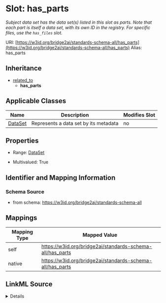 

# Slot: has_parts 


_Subject data set has the data set(s) listed in this slot as parts. Note that each part is itself a data set, with its own ID in the registry. For specific files, use the `has_files` slot._





URI: [https://w3id.org/bridge2ai/standards-schema-all/has_parts](https://w3id.org/bridge2ai/standards-schema-all/has_parts)
Alias: has_parts


## Inheritance

* [related_to](related_to.md)
    * **has_parts**






## Applicable Classes

| Name | Description | Modifies Slot |
| --- | --- | --- |
| [DataSet](DataSet.md) | Represents a data set by its metadata |  no  |






## Properties

* Range: [DataSet](DataSet.md)

* Multivalued: True




## Identifier and Mapping Information






### Schema Source


* from schema: https://w3id.org/bridge2ai/standards-schema-all




## Mappings

| Mapping Type | Mapped Value |
| ---  | ---  |
| self | https://w3id.org/bridge2ai/standards-schema-all/has_parts |
| native | https://w3id.org/bridge2ai/standards-schema-all/has_parts |




## LinkML Source

<details>
```yaml
name: has_parts
description: Subject data set has the data set(s) listed in this slot as parts. Note
  that each part is itself a data set, with its own ID in the registry. For specific
  files, use the `has_files` slot.
from_schema: https://w3id.org/bridge2ai/standards-schema-all
rank: 1000
is_a: related_to
domain: DataSet
inherited: true
alias: has_parts
domain_of:
- DataSet
range: DataSet
multivalued: true

```
</details>